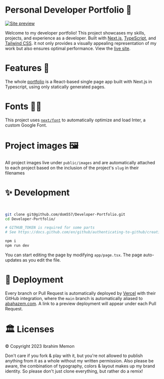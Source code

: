 # Personal Developer Portfolio 🚀

[![Site preview](/public/site-preview.png)](https://abahazem-portfolio.vercel.app/)

Welcome to my developer portfolio! This project showcases my skills, projects, and experience as a developer. Built with [Next.js](https://nextjs.org/), [TypeScript](https://www.typescriptlang.org/), and [Tailwind CSS](https://tailwindcss.com). it not only provides a visually appealing representation of my work but also ensures optimal performance. View the [live site](https://developer-portfolio-jokpvaf4a-ibrahim-memons-projects.vercel.app/).

# Features 🎉

The whole [portfolio](https://abahazem-portfolio.vercel.app/) is a React-based single page app built with Next.js in Typescript, using only statically generated pages.

# Fonts ✍🏻

This project uses [`next/font`](https://nextjs.org/docs/basic-features/font-optimization) to automatically optimize and load Inter, a custom Google Font.

# Project images 🖼️

All project images live under `public/images` and are automatically attached to each project based on the inclusion of the project's `slug` in their filenames

# ✨ Development

```bash


git clone git@github.com/dom557/Developer-Portfolio.git
cd Developer-Portfolio/

# GITHUB_TOKEN is required for some parts
# See https://docs.github.com/en/github/authenticating-to-github/creating-a-personal-access-token

npm i
npm run dev
```

You can start editing the page by modifying `app/page.tsx`. The page auto-updates as you edit the file.

# 🚚 Deployment

Every branch or Pull Request is automatically deployed by [Vercel](https://vercel.com/) with their GitHub integration, where the `main` branch is automatically aliased to [abahazem.com](https://abahazem-portfolio.vercel.app/). A link to a preview deployment will appear under each Pull Request.

# 🏛 Licenses

© Copyright 2023 Ibrahim Memon

Don't care if you fork & play with it, but you're not allowed to publish anything from it as a whole without my written permission. Also please be aware, the combination of typography, colors & layout makes up my brand identity. So please don't just clone everything, but rather do a remix!
